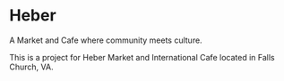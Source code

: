 # Heber
A Market and Cafe where community meets culture.

This is a project for Heber Market and International Cafe located in Falls Church, VA.
